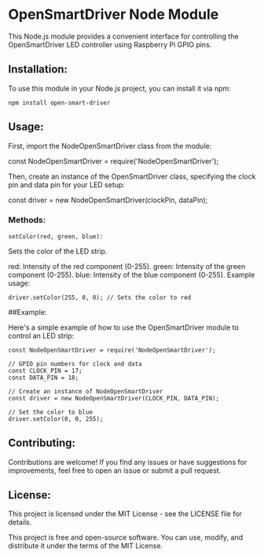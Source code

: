 # OpenSmartDriver Node Module

This Node.js module provides a convenient interface for controlling the OpenSmartDriver LED controller using Raspberry Pi GPIO pins.

## Installation:

To use this module in your Node.js project, you can install it via npm:
```
npm install open-smart-driver
```
## Usage:

First, import the NodeOpenSmartDriver class from the module:

const NodeOpenSmartDriver = require('NodeOpenSmartDriver');

Then, create an instance of the OpenSmartDriver class, specifying the clock pin and data pin for your LED setup:

const driver = new NodeOpenSmartDriver(clockPin, dataPin);

### Methods:
```
setColor(red, green, blue):
```
Sets the color of the LED strip.

red: Intensity of the red component (0-255).
green: Intensity of the green component (0-255).
blue: Intensity of the blue component (0-255).
Example usage:
```
driver.setColor(255, 0, 0); // Sets the color to red
```
##Example:

Here's a simple example of how to use the OpenSmartDriver module to control an LED strip:
```
const NodeOpenSmartDriver = require('NodeOpenSmartDriver');

// GPIO pin numbers for clock and data
const CLOCK_PIN = 17;
const DATA_PIN = 18;

// Create an instance of NodeOpenSmartDriver
const driver = new NodeOpenSmartDriver(CLOCK_PIN, DATA_PIN);

// Set the color to blue
driver.setColor(0, 0, 255);
```
## Contributing:

Contributions are welcome! If you find any issues or have suggestions for improvements, feel free to open an issue or submit a pull request.

## License:

This project is licensed under the MIT License - see the LICENSE file for details.

This project is free and open-source software. You can use, modify, and distribute it under the terms of the MIT License.